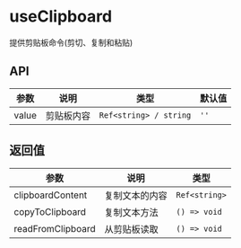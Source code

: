 # useClipboard

提供剪贴板命令(剪切、复制和粘贴)

<preview path="./demo/index.vue" title="基本使用" description='输入值，请点击按钮查看效果'></preview>

## API

| 参数  | 说明       | 类型                   | 默认值 |
| ----- | ---------- | ---------------------- | ------ |
| value | 剪贴板内容 | `Ref<string> / string` | `''`   |

## 返回值

| 参数              | 说明           | 类型          |
| ----------------- | -------------- | ------------- |
| clipboardContent  | 复制文本的内容 | `Ref<string>` |
| copyToClipboard   | 复制文本方法   | `() => void`  |
| readFromClipboard | 从剪贴板读取   | `() => void`  |
